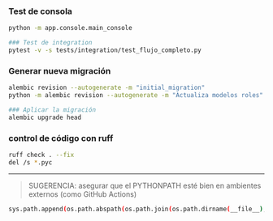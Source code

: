 ### Test de consola
```bash
python -m app.console.main_console

### Test de integration
pytest -v -s tests/integration/test_flujo_completo.py
```

### Generar nueva migración
```bash
alembic revision --autogenerate -m "initial_migration"
python -m alembic revision --autogenerate -m "Actualiza modelos roles"

### Aplicar la migración
alembic upgrade head
```

### control de código con ruff
```bash
ruff check . --fix
del /s *.pyc
```
---

>SUGERENCIA: asegurar que el PYTHONPATH esté bien en ambientes externos (como GitHub Actions)
```bash
sys.path.append(os.path.abspath(os.path.join(os.path.dirname(__file__), "../")))
```
<!--stackedit_data:
eyJoaXN0b3J5IjpbLTgwNTMyMjEzN119
-->